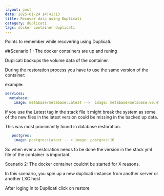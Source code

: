 ```yaml
---
layout: post
date: 2025-01-24 14:41:13
title: Recover data using Duplicati
category: duplicati
tags: docker container duplicati
---
```

Points to remember while recovering using Duplicati.

##Scenario 1 : The docker containers are up and runing 

Duplicati backups the volume data of the container.

During the restoration process you have to use the same version of the container:

example:
```yml
services:
  metabase:
    image: metabase/metabase:Latest -->  image: metabase/metabase:v0.47.7
```
 
if you use the Latest tag in the stack file it might break the system as some of the new files in the latest version could be missing in the backed up data.

This was most prominantly found in database restoration.

```yml
   postgres:
    image: postgres:Latest -- > image: postgres:16
```

So when ever a restoration needs to be done the version in the stack yml file of the container is important.

Scenario 2: The docker container couldnt be started for X reasons.

In this scenario, you spin up a new duplicati instance from another server or another LXC host

After loging in to Duplicati click on restore
